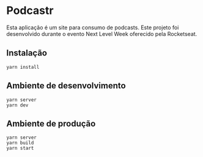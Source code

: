 # Podcastr

Esta aplicação é um site para consumo de podcasts.
Este projeto foi desenvolvido durante o evento Next Level Week oferecido pela Rocketseat.

## Instalação

```
yarn install
```

## Ambiente de desenvolvimento

```
yarn server
yarn dev
```

## Ambiente de produção

```
yarn server
yarn build
yarn start
```
